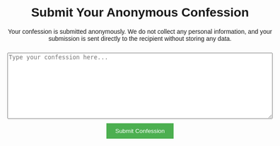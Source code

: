 <!DOCTYPE html>
<html lang="en">
<head>
    <meta charset="UTF-8">
    <meta name="viewport" content="width=device-width, initial-scale=1.0">
    <title>Anonymous Confessions</title>
    <style>
        body {
            font-family: Arial, sans-serif;
            max-width: 600px;
            margin: 0 auto;
            padding: 20px;
            text-align: center;
        }
        textarea {
            width: 100%;
            height: 150px;
            margin: 10px 0;
        }
        button {
            padding: 10px 20px;
            background-color: #4CAF50;
            color: white;
            border: none;
            cursor: pointer;
        }
        button:hover {
            background-color: #45a049;
        }
        .honeypot {
            display: none; /* Hidden field for spam protection */
        }
    </style>
</head>
<body>
    <h1>Submit Your Anonymous Confession</h1>
    <p>Your confession is submitted anonymously. We do not collect any personal information, and your submission is sent directly to the recipient without storing any data.</p>
    <form name="confession-form" method="POST" data-netlify="true" data-netlify-honeypot="bot-field">
        <!-- Honeypot field for spam protection -->
        <input type="text" name="bot-field" class="honeypot">
        <!-- Confession text area -->
        <textarea name="confession" placeholder="Type your confession here..." required></textarea>
        <button type="submit">Submit Confession</button>
    </form>
</body>
</html>
